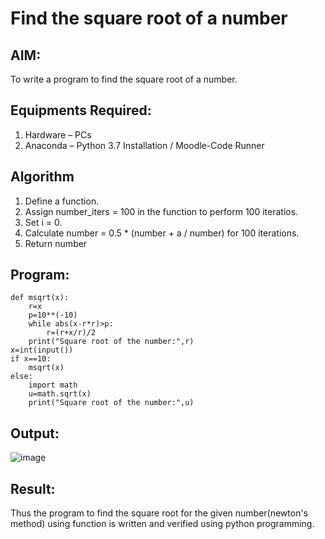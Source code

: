 # Find the square root of a number

## AIM:
To write a program to find the square root of a number.

## Equipments Required:
1. Hardware – PCs
2. Anaconda – Python 3.7 Installation / Moodle-Code Runner

## Algorithm
1. Define a function.
2. Assign number_iters = 100 in the function to perform 100 iteratios.
3. Set i = 0.
4. Calculate  number = 0.5 * (number + a / number) for 100 iterations.
5. Return number

## Program:
```
def msqrt(x):
    r=x
    p=10**(-10)
    while abs(x-r*r)>p:
        r=(r+x/r)/2
    print("Square root of the number:",r)
x=int(input())
if x==10:
    msqrt(x)
else:
    import math
    u=math.sqrt(x)
    print("Square root of the number:",u)
```

## Output:
![image](https://github.com/SanjayBalaji0/Square-root-of-a-number/assets/145533553/3ef658fb-ff76-416b-8340-0389e4059e38)



## Result:
Thus the program to find the square root for the given number(newton's method) using function is written and verified using python programming.
